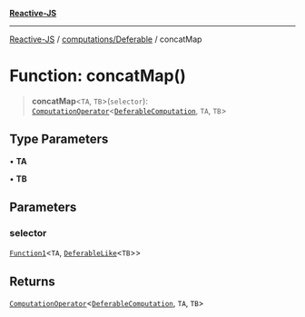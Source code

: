 [**Reactive-JS**](../../../README.md)

***

[Reactive-JS](../../../README.md) / [computations/Deferable](../README.md) / concatMap

# Function: concatMap()

> **concatMap**\<`TA`, `TB`\>(`selector`): [`ComputationOperator`](../../type-aliases/ComputationOperator.md)\<[`DeferableComputation`](../interfaces/DeferableComputation.md), `TA`, `TB`\>

## Type Parameters

• **TA**

• **TB**

## Parameters

### selector

[`Function1`](../../../functions/type-aliases/Function1.md)\<`TA`, [`DeferableLike`](../../interfaces/DeferableLike.md)\<`TB`\>\>

## Returns

[`ComputationOperator`](../../type-aliases/ComputationOperator.md)\<[`DeferableComputation`](../interfaces/DeferableComputation.md), `TA`, `TB`\>
